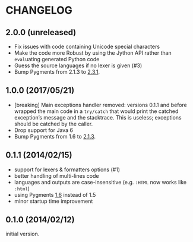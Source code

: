 # CHANGELOG

## 2.0.0 (unreleased)

* Fix issues with code containing Unicode special characters
* Make the code more Robust by using the Jython API rather than `eval`uating
  generated Python code
* Guess the source languages if no lexer is given (#3)
* Bump Pygments from 2.1.3 to [2.3.1][pygments-changelog].

## 1.0.0 (2017/05/21)

* [breaking] Main exceptions handler removed: versions 0.1.1 and before wrapped
  the main code in a `try/catch` that would print the catched exception’s
  message and the stacktrace. This is useless; exceptions should be catched by
  the caller.
* Drop support for Java 6
* Bump Pygments from 1.6 to [2.1.3][pygments-changelog].

[pygments-changelog]: http://pygments.org/docs/changelog/

## 0.1.1 (2014/02/15)

* support for lexers & formatters options (#1)
* better handling of multi-lines code
* languages and outputs are case-insensitive (e.g. `:HTML` now works like
  `:html`)
* using Pygments [1.6][] instead of 1.5
* minor startup time improvement

[1.6]: https://bitbucket.org/birkenfeld/pygments-main/src/3e451a3806d9215bae592d9c28321076e5e046ef/CHANGES?at=default#cl-102

## 0.1.0 (2014/02/12)

initial version.
